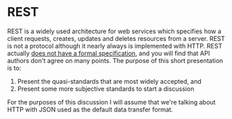 # REST

REST is a widely used architecture for web services which specifies how a client requests, creates, updates and deletes
resources from a server.  REST is not a protocol although it nearly always is implemented with HTTP. REST actually 
[does not have a formal specification](https://www.w3.org/2001/sw/wiki/REST), and you will find that
API authors don't agree on many points.  The purpose of this short presentation is to:

1. Present the quasi-standards that are most widely accepted, and
2. Present some more subjective standards to start a discussion

For the purposes of this discussion I will assume that we're talking about HTTP with JSON used as the default data 
transfer format.
